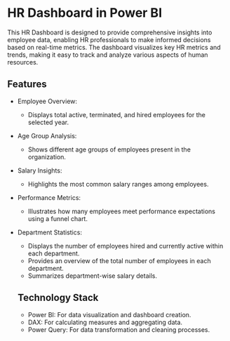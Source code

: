# HR Dashboard in Power BI
This HR Dashboard is designed to provide comprehensive insights into employee data, enabling HR professionals to make informed decisions based on real-time metrics. The dashboard visualizes key HR metrics and trends, making it easy to track and analyze various aspects of human resources.

## Features
* Employee Overview:
   * Displays total active, terminated, and hired employees for the selected year.
* Age Group Analysis:
   * Shows different age groups of employees present in the organization.
* Salary Insights:
   * Highlights the most common salary ranges among employees.
* Performance Metrics:
   * Illustrates how many employees meet performance expectations using a funnel chart.
* Department Statistics:
   * Displays the number of employees hired and currently active within each department.
   * Provides an overview of the total number of employees in each department.
   * Summarizes department-wise salary details.
       
  ## Technology Stack
  * Power BI: For data visualization and dashboard creation.
  * DAX: For calculating measures and aggregating data.
  * Power Query: For data transformation and cleaning processes.
